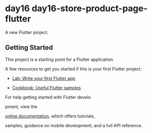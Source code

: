 # day16 day16-store-product-page-flutter

A new Flutter project.

## Getting Started

This project is a starting point for a Flutter application.


A few resources to get you started if this is your first Flutter project:


- [Lab: Write your first Flutter app](https://docs.flutter.dev/get-started/codelab)

- [Cookbook: Useful Flutter samples](https://docs.flutter.dev/cookbook)


For help getting started with Flutter develo



pment, view the


[online documentation](https://docs.flutter.dev/), which offers tutorials,


samples, guidance on mobile development, and a full API reference.
